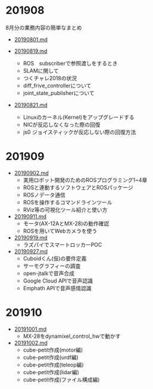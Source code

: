 # 201908
8月分の業務内容の簡単なまとめ

* [20190801.md](201908/20190801.md)

* [20190819.md](201908/20190819.md)
    * ROS　subscriberで参照渡しをするとき
    * SLAMに関して
    * つくチャレ2018の状況
    * diff_frive_controllerについて
    * joint_state_publisherについて

* [20190821.md](201908/20190821.md)
    * Linuxのカーネル(Kernel)をアップグレードする
    * NICが反応しなくなった際の回復
    * js0 ジョイスティックが反応しない際の回復方法

# 201909
* [20190902.md](201909/20190902.md)
    * 実用ロボット開発のためのROSプログラミング1~4章
    * ROSと連動するソフトウェアとROSパッケージ
    * ROSノデータ通信
    * ROSを操作するコマンドラインツール
    * RViz等の可視化ツール紹介と使い方
* [20190911.md](201909/20190911.md)
    * モータ(AX-12AとMX-28)の動作確認
    * ROSを用いてWebカメラを使う
* [20190919.md](201909/20190919.md)
    * ラズパイでスマートロッカーPOC
* [20190927.md](201909/20190927.md)
    * Cuboidくん(仮)の要件定義
    * サーモグラフィーの調査
    * open-jtalkで音声合成
    * Google Cloud APIで音声認識
    * Emphath APIで音声感情認識

# 201910
* [20191001.md](201910/20191001.md)
    * MX-28をdynamixel_control_hwで動かす
* [20191002.md](201910/20191002.md)    
    * cube-petit作成(motor編)
    * cube-petit作成(urdf編)
    * cube-petit作成(teleop編)
    * cube-petit作成(lidar編)
    * cube-petit作成(ファイル構成編)
